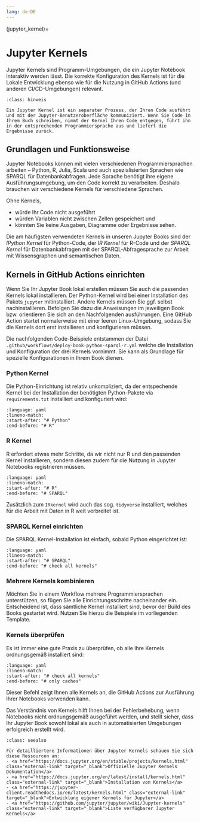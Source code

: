 ```yaml
---
lang: de-DE
---
```


(jupyter_kernel)=
# Jupyter Kernels

Jupyter Kernels sind Programm-Umgebungen, die ein Jupyter Notebook interaktiv werden lässt. Die korrekte Konfiguration des Kernels ist für die Lokale Entwicklung ebenso wie für die Nutzung in GitHub Actions (und anderen CI/CD-Umgebungen) relevant.

```{admonition} Was ist ein Jupyter Kernel?
:class: hinweis

Ein Jupyter Kernel ist ein separater Prozess, der Ihren Code ausführt und mit der Jupyter-Benutzeroberfläche kommuniziert. Wenn Sie Code in Ihrem Buch schreiben, nimmt der Kernel Ihren Code entgegen, führt ihn in der entsprechenden Programmiersprache aus und liefert die Ergebnisse zurück.
```

## Grundlagen und Funktionsweise

Jupyter Notebooks können mit vielen verschiedenen Programmiersprachen arbeiten – Python, R, Julia, Scala und auch spezialisierten Sprachen wie SPARQL für Datenbankabfragen. Jede Sprache benötigt ihre eigene Ausführungsumgebung, um den Code korrekt zu verarbeiten. Deshalb brauchen wir verschiedene Kernels für verschiedene Sprachen.

Ohne Kernels,
- würde Ihr Code nicht ausgeführt
- würden Variablen nicht zwischen Zellen gespeichert und
- könnten Sie keine Ausgaben, Diagramme oder Ergebnisse sehen.

Die am häufigsten verwendeten Kernels in unseren Jupyter Books sind der *IPython Kernel* für Python-Code, der *IR Kernel* für R-Code und der *SPARQL Kernel* für Datenbankabfragen mit der SPARQL-Abfragesprache zur Arbeit mit Wissensgraphen und semantischen Daten.

## Kernels in GitHub Actions einrichten

Wenn Sie Ihr Jupyter Book lokal erstellen müssen Sie auch die passenden Kernels lokal installieren. Der Python-Kernel wird bei einer Installation des Pakets `jupyter` mitinstalliert. Andere Kernels müssen Sie ggf. selbst nachinstallieren. Befolgen Sie dazu die Anweisungen im jeweiligen Book bzw. orientieren Sie sich an den Nachfolgenden ausführungen. Eine GitHub Action startet normalerweise mit einer leeren Linux-Umgebung, sodass Sie die Kernels dort erst installieren und konfigurieren müssen.

Die nachfolgenden Code-Beispiele entstammen der Datei `.github/workflows/deploy-book-python-sparql-r.yml` welche die Installation und Konfiguration der drei Kernels vornimmt. Sie kann als Grundlage für spezielle Konfigurationen in Ihrem Book dienen.

### Python Kernel

Die Python-Einrichtung ist relativ unkompliziert, da der entspechende Kernel bei der Installation der benötigten Python-Pakete via `requirements.txt` installiert und konfiguriert wird:

```{literalinclude} ../.github/workflows/deploy-book-python-sparql-r.yml
:language: yaml
:lineno-match:
:start-after: "# Python"
:end-before: "# R"
```

### R Kernel

R erfordert etwas mehr Schritte, da wir nicht nur R und den passenden Kernel installieren, sondern diesen zudem für die Nutzung in Jupyter Notebooks registrieren müssen.

```{literalinclude} ../.github/workflows/deploy-book-python-sparql-r.yml
:language: yaml
:lineno-match:
:start-after: "# R"
:end-before: "# SPARQL"
```

Zusätzlich zum `IRkernel` wird auch das sog. `tidyverse` installiert, welches für die Arbeit mit Daten in R weit verbreitet ist.

### SPARQL Kernel einrichten

Die SPARQL Kernel-Installation ist einfach, sobald Python eingerichtet ist:

```{literalinclude} ../.github/workflows/deploy-book-python-sparql-r.yml
:language: yaml
:lineno-match:
:start-after: "# SPARQL"
:end-before: "# check all kernels"
```

### Mehrere Kernels kombinieren

Möchten Sie in einem Workflow mehrere Programmiersprachen unterstützen, so fügen Sie alle Einrichtungsschritte nacheinander ein. Entscheidend ist, dass sämtliche Kernel installiert sind, bevor der Build des Books gestartet wird. Nutzen Sie hierzu die Beispiele im vorliegenden Template.

### Kernels überprüfen

Es ist immer eine gute Praxis zu überprüfen, ob alle Ihre Kernels ordnungsgemäß installiert sind:

```{literalinclude} ../.github/workflows/deploy-book-python-sparql-r.yml
:language: yaml
:lineno-match:
:start-after: "# check all kernels"
:end-before: "# only caches"
```

Dieser Befehl zeigt Ihnen alle Kernels an, die GitHub Actions zur Ausführung Ihrer Notebooks verwenden kann.

Das Verständnis von Kernels hilft Ihnen bei der Fehlerbehebung, wenn Notebooks nicht ordnungsgemäß ausgeführt werden, und stellt sicher, dass Ihr Jupyter Book sowohl lokal als auch in automatisierten Umgebungen erfolgreich erstellt wird.


```{admonition} Zusätzliche Materialien
:class: seealso

Für detailliertere Informationen über Jupyter Kernels schauen Sie sich diese Ressourcen an:
- <a href="https://docs.jupyter.org/en/stable/projects/kernels.html" class="external-link" target="_blank">Offizielle Jupyter Kernels Dokumentation</a> 
- <a href="https://docs.jupyter.org/en/latest/install/kernels.html" class="external-link" target="_blank">Installation von Kernels</a> 
- <a href="https://jupyter-client.readthedocs.io/en/latest/kernels.html" class="external-link" target="_blank">Entwicklung eigener Kernels für Jupyter</a> 
- <a href="https://github.com/jupyter/jupyter/wiki/Jupyter-kernels" class="external-link" target="_blank">Liste verfügbarer Jupyter Kernels</a>

```